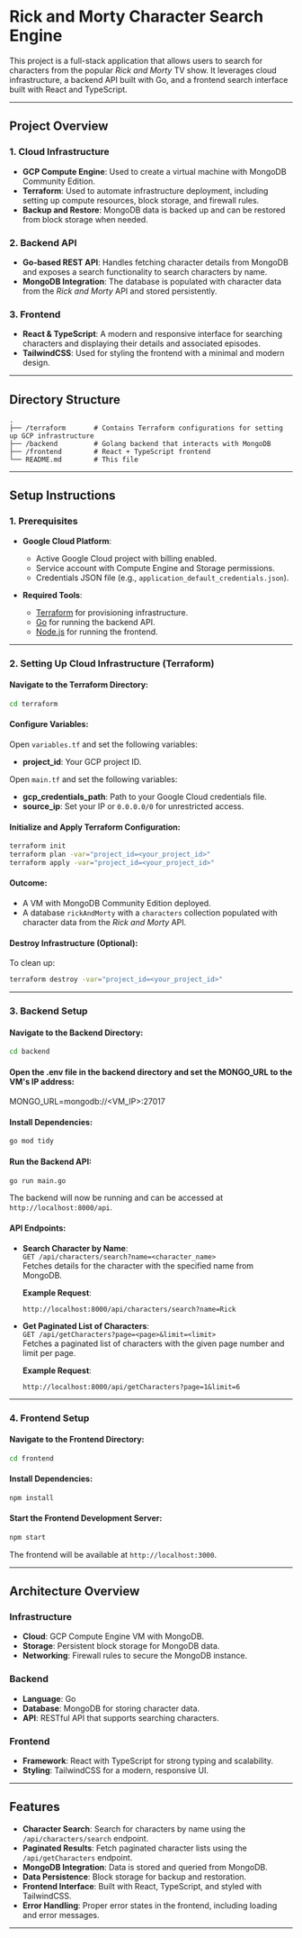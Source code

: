
# **Rick and Morty Character Search Engine**

This project is a full-stack application that allows users to search for characters from the popular *Rick and Morty* TV show. It leverages cloud infrastructure, a backend API built with Go, and a frontend search interface built with React and TypeScript.

---

## **Project Overview**

### **1. Cloud Infrastructure**
- **GCP Compute Engine**: Used to create a virtual machine with MongoDB Community Edition.
- **Terraform**: Used to automate infrastructure deployment, including setting up compute resources, block storage, and firewall rules.
- **Backup and Restore**: MongoDB data is backed up and can be restored from block storage when needed.

### **2. Backend API**
- **Go-based REST API**: Handles fetching character details from MongoDB and exposes a search functionality to search characters by name.
- **MongoDB Integration**: The database is populated with character data from the *Rick and Morty* API and stored persistently.

### **3. Frontend**
- **React & TypeScript**: A modern and responsive interface for searching characters and displaying their details and associated episodes.
- **TailwindCSS**: Used for styling the frontend with a minimal and modern design.

---

## **Directory Structure**

```plaintext
.
├── /terraform       # Contains Terraform configurations for setting up GCP infrastructure
├── /backend         # Golang backend that interacts with MongoDB
├── /frontend        # React + TypeScript frontend
└── README.md        # This file
```

---

## **Setup Instructions**

### **1. Prerequisites**

- **Google Cloud Platform**:
  - Active Google Cloud project with billing enabled.
  - Service account with Compute Engine and Storage permissions.
  - Credentials JSON file (e.g., `application_default_credentials.json`).
  
- **Required Tools**:
  - [Terraform](https://developer.hashicorp.com/terraform/docs) for provisioning infrastructure.
  - [Go](https://golang.org/doc/install) for running the backend API.
  - [Node.js](https://nodejs.org/) for running the frontend.

---

### **2. Setting Up Cloud Infrastructure (Terraform)**

#### Navigate to the Terraform Directory:
```bash
cd terraform
```

#### Configure Variables:
Open `variables.tf` and set the following variables:
- **project_id**: Your GCP project ID.

Open `main.tf` and set the following variables:
- **gcp_credentials_path**: Path to your Google Cloud credentials file.
- **source_ip**: Set your IP or `0.0.0.0/0` for unrestricted access.

#### Initialize and Apply Terraform Configuration:
```bash
terraform init
terraform plan -var="project_id=<your_project_id>"
terraform apply -var="project_id=<your_project_id>"
```

#### Outcome:
- A VM with MongoDB Community Edition deployed.
- A database `rickAndMorty` with a `characters` collection populated with character data from the *Rick and Morty* API.

#### Destroy Infrastructure (Optional):
To clean up:
```bash
terraform destroy -var="project_id=<your_project_id>"
```

---

### **3. Backend Setup**

#### Navigate to the Backend Directory:
```bash
cd backend
```

#### Open the .env file in the backend directory and set the MONGO_URL to the VM's IP address:
MONGO_URL=mongodb://<VM_IP>:27017

#### Install Dependencies:
```bash
go mod tidy
```

#### Run the Backend API:
```bash
go run main.go
```

The backend will now be running and can be accessed at `http://localhost:8000/api`.

#### API Endpoints:

- **Search Character by Name**:  
  `GET /api/characters/search?name=<character_name>`  
  Fetches details for the character with the specified name from MongoDB.

  **Example Request**:
  ```http
  http://localhost:8000/api/characters/search?name=Rick
  ```

- **Get Paginated List of Characters**:  
  `GET /api/getCharacters?page=<page>&limit=<limit>`  
  Fetches a paginated list of characters with the given page number and limit per page.

  **Example Request**:
  ```http
  http://localhost:8000/api/getCharacters?page=1&limit=6
  ```

---

### **4. Frontend Setup**

#### Navigate to the Frontend Directory:
```bash
cd frontend
```

#### Install Dependencies:
```bash
npm install
```

#### Start the Frontend Development Server:
```bash
npm start
```

The frontend will be available at `http://localhost:3000`.

---

## **Architecture Overview**

### **Infrastructure**
- **Cloud**: GCP Compute Engine VM with MongoDB.
- **Storage**: Persistent block storage for MongoDB data.
- **Networking**: Firewall rules to secure the MongoDB instance.

### **Backend**
- **Language**: Go
- **Database**: MongoDB for storing character data.
- **API**: RESTful API that supports searching characters.

### **Frontend**
- **Framework**: React with TypeScript for strong typing and scalability.
- **Styling**: TailwindCSS for a modern, responsive UI.

---

## **Features**

- **Character Search**: Search for characters by name using the `/api/characters/search` endpoint.
- **Paginated Results**: Fetch paginated character lists using the `/api/getCharacters` endpoint.
- **MongoDB Integration**: Data is stored and queried from MongoDB.
- **Data Persistence**: Block storage for backup and restoration.
- **Frontend Interface**: Built with React, TypeScript, and styled with TailwindCSS.
- **Error Handling**: Proper error states in the frontend, including loading and error messages.

---